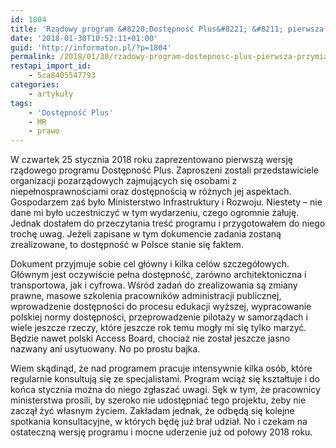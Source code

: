```yaml
---
id: 1804
title: 'Rządowy program &#8220;Dostępność Plus&#8221; &#8211; pierwsza przymiarka'
date: '2018-01-30T10:52:11+01:00'
guid: 'http://informaton.pl/?p=1804'
permalink: /2018/01/30/rzadowy-program-dostepnosc-plus-pierwsza-przymiarka/
restapi_import_id:
    - 5ca8405547793
categories:
    - artykuły
tags:
    - 'Dostępność Plus'
    - MR
    - prawo
---
```


W czwartek 25 stycznia 2018 roku zaprezentowano pierwszą wersję rządowego programu Dostępność Plus. Zaproszeni zostali przedstawiciele organizacji pozarządowych zajmujących się osobami z niepełnosprawnościami oraz dostępnością w różnych jej aspektach. Gospodarzem zaś było Ministerstwo Infrastruktury i Rozwoju. Niestety – nie dane mi było uczestniczyć w tym wydarzeniu, czego ogromnie żałuję. Jednak dostałem do przeczytania treść programu i przygotowałem do niego trochę uwag. Jeżeli zapisane w tym dokumencie zadania zostaną zrealizowane, to dostępność w Polsce stanie się faktem.

Dokument przyjmuje sobie cel główny i kilka celów szczegółowych. Głównym jest oczywiście pełna dostępność, zarówno architektoniczna i transportowa, jak i cyfrowa. Wśród zadań do zrealizowania są zmiany prawne, masowe szkolenia pracowników administracji publicznej, wprowadzenie dostępności do procesu edukacji wyższej, wypracowanie polskiej normy dostępności, przeprowadzenie pilotaży w samorządach i wiele jeszcze rzeczy, które jeszcze rok temu mogły mi się tylko marzyć. Będzie nawet polski Access Board, chociaż nie został jeszcze jasno nazwany ani usytuowany. No po prostu bajka.

Wiem skądinąd, że nad programem pracuje intensywnie kilka osób, które regularnie konsultują się ze specjalistami. Program wciąż się kształtuje i do końca stycznia można do niego zgłaszać uwagi. Sęk w tym, że pracownicy ministerstwa prosili, by szeroko nie udostępniać tego projektu, żeby nie zaczął żyć własnym życiem. Zakładam jednak, że odbędą się kolejne spotkania konsultacyjne, w których będę już brał udział. No i czekam na ostateczną wersję programu i mocne uderzenie już od połowy 2018 roku.
